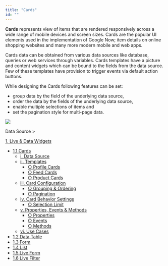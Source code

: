 ```yaml
---
title: "Cards"
id: ""
---
```


**Cards** represents view of items that are rendered responsively across a wide range of mobile devices and screen sizes. Cards are the popular UI elements used in the implementation of Google Now; item details on online shopping websites and many more modern mobile and web apps.

Cards data can be obtained from various data sources like database, queries or web services through variables. Cards templates have a picture and content widgets which can be bound to the fields from the data source. Few of these templates have provision to trigger events via default action buttons.

While designing the Cards following features can be set:

- group data by the field of the underlying data source,
- order the data by the fields of the underlying data source,
- enable multiple selections of items and
- set the pagination style for multi-page data.

[![](../assets/cards_overview.png)](../assets/cards_overview.png)

Data Source >

[1\. Live & Data Widgets](/learn/app-development/widgets/widget-library/#data-live)

- [1.1 Cards](/learn/app-development/widgets/datalive/cards/)
    - [i. Data Source](/learn/app-development/widgets/datalive/cards/cards-data-source/)
    - [ii. Templates](/learn/app-development/widgets/datalive/cards/cards-templates/)
        - [○ Profile Cards](/learn/app-development/widgets/datalive/cards/cards-templates/#profile)
        - [○ Feed Cards](/learn/app-development/widgets/datalive/cards/cards-templates/#feed)
        - [○ Product Cards](/learn/app-development/widgets/datalive/cards/cards-templates/#product)
    - [iii. Card Configuration](/learn/app-development/widgets/datalive/cards/card-configuration/)
        - [○ Grouping & Ordering](/learn/app-development/widgets/datalive/cards/card-configuration/#grouping-ordering)
        - [○ Pagination](/learn/app-development/widgets/datalive/cards/card-configuration/#pagin)
    - [iv. Card Behavior Settings](/learn/app-development/widgets/datalive/cards/card-behavior-settings/)
        - [○ Selection Limit](/learn/app-development/widgets/datalive/cards/card-behavior-settings/#selection)
    - [v. Properties, Events & Methods](/learn/app-development/widgets/datalive/cards/cards-properties-events-methods/)
        - [○ Properties](/learn/app-development/widgets/datalive/cards/cards-properties-events-methods/#properties)
        - [○ Events](/learn/app-development/widgets/datalive/cards/cards-properties-events-methods/#events)
        - [○ Methods](/learn/app-development/widgets/datalive/cards/cards-properties-events-methods/#methods)
    - [vi. Use Cases](/learn/app-development/widgets/datalive/cards/card-use-cases/)
- [1.2 Data Table](/learn/app-development/widgets/datalive/data-table/)
- [1.3 Form](/learn/app-development/widgets/datalive/form/)
- [1.4 List](/learn/app-development/widgets/datalive/list/)
- [1.5 Live Form](/learn/app-development/widgets/datalive/live-form/)
- [1.6 Live Filter](/learn/app-development/widgets/datalive/live-filter/)
